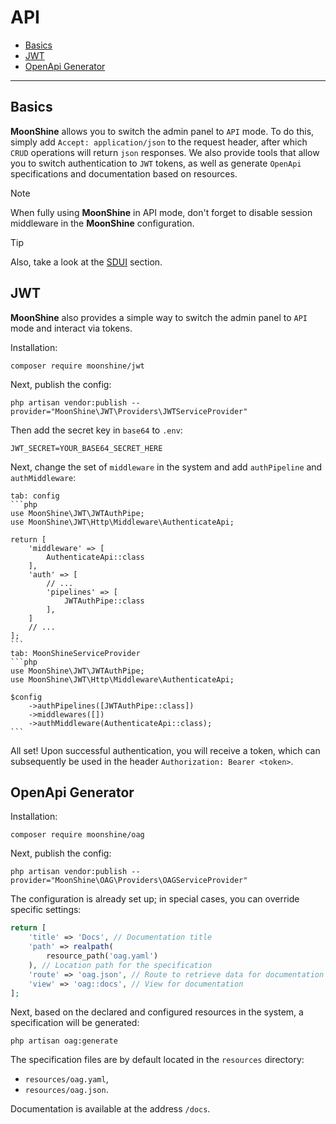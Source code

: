 # API

- [Basics](#basics)
- [JWT](#jwt)
- [OpenApi Generator](#oag)

---

<a name="basics"></a>
## Basics

**MoonShine** allows you to switch the admin panel to `API` mode.
To do this, simply add `Accept: application/json` to the request header, after which `CRUD` operations will return `json` responses.
We also provide tools that allow you to switch authentication to `JWT` tokens, as well as generate `OpenApi` specifications and documentation based on resources.

> [!NOTE]
> When fully using **MoonShine** in API mode, don't forget to disable session middleware in the **MoonShine** configuration.

> [!TIP]
> Also, take a look at the [SDUI](/docs/{{version}}/frontend/sdui) section.

<a name="jwt"></a>
## JWT

**MoonShine** also provides a simple way to switch the admin panel to `API` mode and interact via tokens.

Installation:

```shell
composer require moonshine/jwt
```

Next, publish the config:

```shell
php artisan vendor:publish --provider="MoonShine\JWT\Providers\JWTServiceProvider"
```

Then add the secret key in `base64` to `.env`:

```dotenv
JWT_SECRET=YOUR_BASE64_SECRET_HERE
```

Next, change the set of `middleware` in the system and add `authPipeline` and `authMiddleware`:

~~~tabs
tab: config
```php
use MoonShine\JWT\JWTAuthPipe;
use MoonShine\JWT\Http\Middleware\AuthenticateApi;

return [
    'middleware' => [
        AuthenticateApi::class
    ],
    'auth' => [
        // ...
        'pipelines' => [
            JWTAuthPipe::class
        ],
    ]
    // ...
];
```
tab: MoonShineServiceProvider
```php
use MoonShine\JWT\JWTAuthPipe;
use MoonShine\JWT\Http\Middleware\AuthenticateApi;

$config
    ->authPipelines([JWTAuthPipe::class])
    ->middlewares([])
    ->authMiddleware(AuthenticateApi::class);
```
~~~

All set! Upon successful authentication, you will receive a token, which can subsequently be used in the header `Authorization: Bearer <token>`.

<a name="oag"></a>
## OpenApi Generator

Installation:

```shell
composer require moonshine/oag
```

Next, publish the config:

```shell
php artisan vendor:publish --provider="MoonShine\OAG\Providers\OAGServiceProvider"
```

The configuration is already set up; in special cases, you can override specific settings:

```php
return [
    'title' => 'Docs', // Documentation title
    'path' => realpath(
        resource_path('oag.yaml')
    ), // Location path for the specification
    'route' => 'oag.json', // Route to retrieve data for documentation
    'view' => 'oag::docs', // View for documentation
];
```

Next, based on the declared and configured resources in the system, a specification will be generated:

```shell
php artisan oag:generate
```

The specification files are by default located in the `resources` directory:

- `resources/oag.yaml`,
- `resources/oag.json`.

Documentation is available at the address `/docs`.

